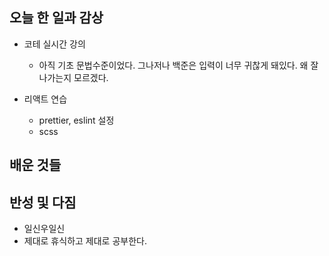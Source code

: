 ## 오늘 한 일과 감상

- 코테 실시간 강의

  - 아직 기초 문법수준이었다. 그나저나 백준은 입력이 너무 귀찮게 돼있다. 왜 잘나가는지 모르겠다.

- 리액트 연습
  - prettier, eslint 설정
  - scss

## 배운 것들

## 반성 및 다짐

- 일신우일신
- 제대로 휴식하고 제대로 공부한다.

